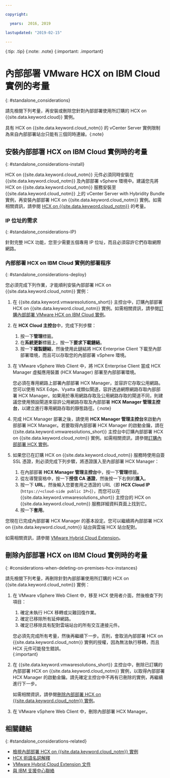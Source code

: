 ```yaml
---

copyright:

  years:  2016, 2019

lastupdated: "2019-02-15"

---
```


{:tip: .tip}
{:note: .note}
{:important: .important}

# 內部部署 VMware HCX on IBM Cloud 實例的考量
{: #standalone_considerations}

請先檢閱下列考量，再安裝或刪除您針對內部部署使用所訂購的 HCX on {{site.data.keyword.cloud}} 實例。

具有 HCX on {{site.data.keyword.cloud_notm}} 的 vCenter Server 實例限制為來自內部部署站台只能有三個同時連線。{:note}

## 安裝內部部署 HCX on IBM Cloud 實例時的考量
{: #standalone_considerations-install}

HCX on {{site.data.keyword.cloud_notm}} 元件必須同時安裝在 {{site.data.keyword.cloud_notm}} 及內部部署 vSphere 環境中。建議您先將 HCX on {{site.data.keyword.cloud_notm}} 服務安裝至 {{site.data.keyword.cloud_notm}} 上的 vCenter Server with Hybridity Bundle 實例，再安裝內部部署 HCX on {{site.data.keyword.cloud_notm}} 實例。如需相關資訊，請參閱 [HCX on {{site.data.keyword.cloud_notm}}](/docs/services/vmwaresolutions/services?topic=vmware-solutions-vmware-hcx-on-ibm-cloud-overview) 的考量。

### IP 位址的需求
{: #standalone_considerations-IP}

針對完整 HCX 功能，您至少需要五個專用 IP 位址，而且必須容許它們存取網際網路。

### 內部部署 HCX on IBM Cloud 實例的部署程序
{: #standalone_considerations-deploy}

您必須完成下列作業，才能順利安裝內部部署 HCX on {{site.data.keyword.cloud_notm}} 實例：
1. 在 {{site.data.keyword.vmwaresolutions_short}} 主控台中，訂購內部部署 HCX on {{site.data.keyword.cloud_notm}} 實例。如需相關資訊，請參閱[訂購內部部署 VMware HCX on IBM Cloud 實例](/docs/services/vmwaresolutions/services?topic=vmware-solutions-standalone_orderingserviceinstances)。
2. 在 **HCX Cloud 主控台**中，完成下列步驟：
    1. 按一下**管理**標籤。
    2. 在**系統更新**標籤上，按一下**要求下載鏈結**。
    3. 按一下**複製鏈結**，然後使用此鏈結將 HCX Enterprise Client 下載至內部部署環境，而且可以存取您的內部部署 vSphere 環境。
3. 在 VMware vSphere Web Client 中，將 HCX Enterprise Client 當成 HCX Manager 虛擬應用裝置 (HCX Manager) 部署至內部部署環境。

   您必須在專用網路上部署內部部署 HCX Manager，並容許它存取公用網路。您可以使用 NSX Edge、Vyatta 或類似閘道，容許透過網際網路存取內部部署 HCX Manager。如果用於專用網路存取及公用網路存取的閘道不同，則建議您使用預設閘道來容許公用網路存取及內部部署 **HCX Manager 管理主控台**，以建立進行專用網路存取的靜態路徑。{:note}
4. 完成 HCX Manager 部署之後，請使用 **HCX Manager 管理主控台**來啟動內部部署 HCX Manager。若要取得內部部署 HCX Manager 的啟動金鑰，請在 {{site.data.keyword.vmwaresolutions_short}} 主控台中訂購內部部署 HCX on {{site.data.keyword.cloud_notm}} 實例。如需相關資訊，請參閱[訂購內部部署 HCX 實例](/docs/services/vmwaresolutions/services?topic=vmware-solutions-standalone_orderingserviceinstances)。
5. 如果您已在訂購 HCX on {{site.data.keyword.cloud_notm}} 服務時使用自簽 SSL 憑證，則必須完成下列步驟，將憑證匯入至內部部署 HCX Manager：
    1. 在內部部署 **HCX Manager 管理主控台**中，按一下**管理**標籤。
    2. 從左導覽窗格中，按一下**授信 CA 憑證**，然後按一下右側的**匯入**。
    3. 按一下 **URL**，然後輸入您要套用之憑證的 URL（即 **HCX Cloud IP** (``https://<cloud-side public IP>``)），而您可以在 {{site.data.keyword.vmwaresolutions_short}} 主控台的 HCX on {{site.data.keyword.cloud_notm}} 服務詳細資料頁面上找到它。
    4. 按一下**套用**。

您現在已完成內部部署 HCX Manager 的基本設定。您可以繼續將內部部署 HCX on {{site.data.keyword.cloud_notm}} 站台與雲端 HCX 站台配對。

如需相關資訊，請參閱 [VMware Hybrid Cloud Extension](https://cloud.vmware.com/vmware-hcx)。

## 刪除內部部署 HCX on IBM Cloud 實例時的考量
{: #considerations-when-deleting-on-premises-hcx-instances}

請先檢閱下列考量，再刪除針對內部部署使用所訂購的 HCX on {{site.data.keyword.cloud_notm}} 實例：
1. 在 VMware vSphere Web Client 中，移至 HCX 使用者介面，然後檢查下列項目：
    1. 確定未執行 HCX 移轉或災難回復作業。
    2. 確定已移除所有延伸網路。
    3. 確定已移除具有配對雲端站台的所有交互連接元件。

   您必須先完成所有考量，然後再繼續下一步。否則，會取消內部部署 HCX on {{site.data.keyword.cloud_notm}} 實例的授權，因為無法執行移轉，而且 HCX 元件可能發生錯誤。  
   {:important}
2. 在 {{site.data.keyword.vmwaresolutions_short}} 主控台中，刪除已訂購的內部部署 HCX on {{site.data.keyword.cloud_notm}} 實例，以取得內部部署 HCX Manager 的啟動金鑰。請先確定主控台中不再有已刪除的實例，再繼續進行下一步。

   如需相關資訊，請參閱[刪除內部部署 HCX on {{site.data.keyword.cloud_notm}} 實例](/docs/services/vmwaresolutions/services?topic=vmware-solutions-standalone_deletingserviceinstances)。
3. 在 VMware vSphere Web Client 中，刪除內部部署 HCX Manager。

## 相關鏈結
{: #standalone_considerations-related}

* [檢視內部部署 HCX on {{site.data.keyword.cloud_notm}} 實例](/docs/services/vmwaresolutions/services?topic=vmware-solutions-standalone_viewingserviceinstances)
* [HCX 術語名詞解釋](/docs/services/vmwaresolutions/services?topic=vmware-solutions-hcx_glossary)
* [VMware Hybrid Cloud Extension 文件](https://cloud.vmware.com/vmware-hcx/resources)
* [與 IBM 支援中心聯絡](/docs/services/vmwaresolutions/vmonic?topic=vmware-solutions-trbl_support)
